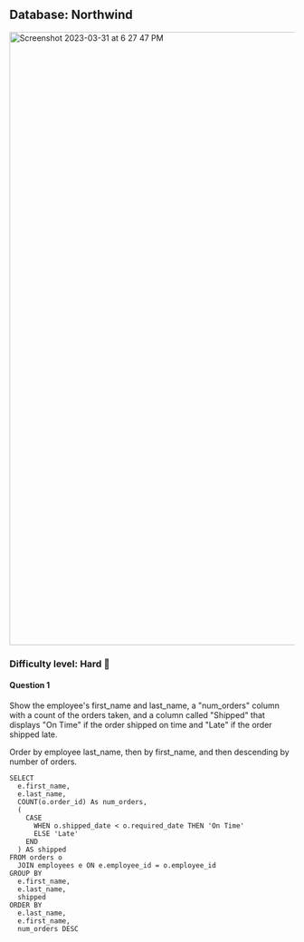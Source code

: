 ## Database: Northwind

<img width="1082" alt="Screenshot 2023-03-31 at 6 27 47 PM" src="https://user-images.githubusercontent.com/25376135/229258213-eda196d0-7d05-462a-ac43-5774d2b2573d.png">


### Difficulty level: Hard 🔴

#### Question 1

Show the employee's first_name and last_name, a "num_orders" column with a count of the orders taken, and a column called "Shipped" that displays "On Time" if the order shipped on time and "Late" if the order shipped late.

Order by employee last_name, then by first_name, and then descending by number of orders.

```
SELECT
  e.first_name,
  e.last_name,
  COUNT(o.order_id) As num_orders,
  (
    CASE
      WHEN o.shipped_date < o.required_date THEN 'On Time'
      ELSE 'Late'
    END
  ) AS shipped
FROM orders o
  JOIN employees e ON e.employee_id = o.employee_id
GROUP BY
  e.first_name,
  e.last_name,
  shipped
ORDER BY
  e.last_name,
  e.first_name,
  num_orders DESC
```
